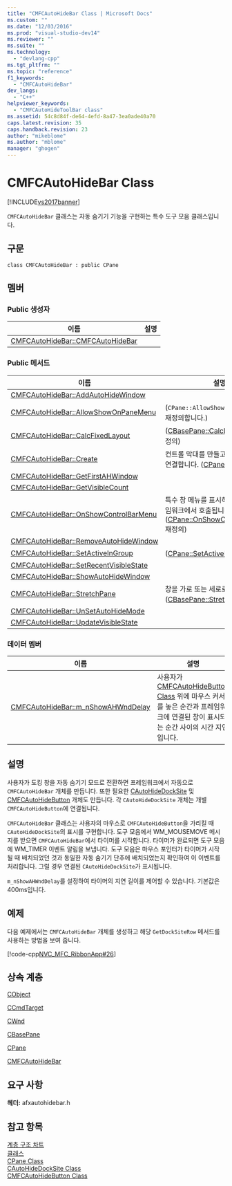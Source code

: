 ```yaml
---
title: "CMFCAutoHideBar Class | Microsoft Docs"
ms.custom: ""
ms.date: "12/03/2016"
ms.prod: "visual-studio-dev14"
ms.reviewer: ""
ms.suite: ""
ms.technology: 
  - "devlang-cpp"
ms.tgt_pltfrm: ""
ms.topic: "reference"
f1_keywords: 
  - "CMFCAutoHideBar"
dev_langs: 
  - "C++"
helpviewer_keywords: 
  - "CMFCAutoHideToolBar class"
ms.assetid: 54c8d84f-de64-4efd-8a47-3ea0ade40a70
caps.latest.revision: 35
caps.handback.revision: 23
author: "mikeblome"
ms.author: "mblome"
manager: "ghogen"
---
```

# CMFCAutoHideBar Class
[!INCLUDE[vs2017banner](../../assembler/inline/includes/vs2017banner.md)]

`CMFCAutoHideBar` 클래스는 자동 숨기기 기능을 구현하는 특수 도구 모음 클래스입니다.  
  
## 구문  
  
```  
class CMFCAutoHideBar : public CPane  
```  
  
## 멤버  
  
### Public 생성자  
  
|이름|설명|  
|--------|--------|  
|[CMFCAutoHideBar::CMFCAutoHideBar](../Topic/CMFCAutoHideBar::CMFCAutoHideBar.md)||  
  
### Public 메서드  
  
|이름|설명|  
|--------|--------|  
|[CMFCAutoHideBar::AddAutoHideWindow](../Topic/CMFCAutoHideBar::AddAutoHideWindow.md)||  
|[CMFCAutoHideBar::AllowShowOnPaneMenu](../Topic/CMFCAutoHideBar::AllowShowOnPaneMenu.md)|\(`CPane::AllowShowOnPaneMenu`를 재정의합니다.\)|  
|[CMFCAutoHideBar::CalcFixedLayout](../Topic/CMFCAutoHideBar::CalcFixedLayout.md)|\([CBasePane::CalcFixedLayout](../Topic/CBasePane::CalcFixedLayout.md) 재정의\)|  
|[CMFCAutoHideBar::Create](../Topic/CMFCAutoHideBar::Create.md)|컨트롤 막대를 만들고 [CPane](../../mfc/reference/cpane-class.md) 개체에 연결합니다.  \([CPane::Create](../Topic/CPane::Create.md) 재정의\)|  
|[CMFCAutoHideBar::GetFirstAHWindow](../Topic/CMFCAutoHideBar::GetFirstAHWindow.md)||  
|[CMFCAutoHideBar::GetVisibleCount](../Topic/CMFCAutoHideBar::GetVisibleCount.md)||  
|[CMFCAutoHideBar::OnShowControlBarMenu](../Topic/CMFCAutoHideBar::OnShowControlBarMenu.md)|특수 창 메뉴를 표시하려고 할 때 프레임워크에서 호출됩니다.  \([CPane::OnShowControlBarMenu](../Topic/CPane::OnShowControlBarMenu.md) 재정의\)|  
|[CMFCAutoHideBar::RemoveAutoHideWindow](../Topic/CMFCAutoHideBar::RemoveAutoHideWindow.md)||  
|[CMFCAutoHideBar::SetActiveInGroup](../Topic/CMFCAutoHideBar::SetActiveInGroup.md)|\([CPane::SetActiveInGroup](../Topic/CPane::SetActiveInGroup.md) 재정의\)|  
|[CMFCAutoHideBar::SetRecentVisibleState](../Topic/CMFCAutoHideBar::SetRecentVisibleState.md)||  
|[CMFCAutoHideBar::ShowAutoHideWindow](../Topic/CMFCAutoHideBar::ShowAutoHideWindow.md)||  
|[CMFCAutoHideBar::StretchPane](../Topic/CMFCAutoHideBar::StretchPane.md)|창을 가로 또는 세로로 확장합니다.  \([CBasePane::StretchPane](../Topic/CBasePane::StretchPane.md) 재정의\)|  
|[CMFCAutoHideBar::UnSetAutoHideMode](../Topic/CMFCAutoHideBar::UnSetAutoHideMode.md)||  
|[CMFCAutoHideBar::UpdateVisibleState](../Topic/CMFCAutoHideBar::UpdateVisibleState.md)||  
  
### 데이터 멤버  
  
|이름|설명|  
|--------|--------|  
|[CMFCAutoHideBar::m\_nShowAHWndDelay](../Topic/CMFCAutoHideBar::m_nShowAHWndDelay.md)|사용자가 [CMFCAutoHideButton Class](../../mfc/reference/cmfcautohidebutton-class.md) 위에 마우스 커서를 놓은 순간과 프레임워크에 연결된 창이 표시되는 순간 사이의 시간 지연입니다.|  
  
## 설명  
 사용자가 도킹 창을 자동 숨기기 모드로 전환하면 프레임워크에서 자동으로 `CMFCAutoHideBar` 개체를 만듭니다.  또한 필요한 [CAutoHideDockSite](../../mfc/reference/cautohidedocksite-class.md) 및 [CMFCAutoHideButton](../../mfc/reference/cmfcautohidebutton-class.md) 개체도 만듭니다.  각 `CAutoHideDockSite` 개체는 개별 `CMFCAutoHideButton`에 연결됩니다.  
  
 `CMFCAutoHideBar` 클래스는 사용자의 마우스로 `CMFCAutoHideButton`을 가리킬 때 `CAutoHideDockSite`의 표시를 구현합니다.  도구 모음에서 WM\_MOUSEMOVE 메시지를 받으면 `CMFCAutoHideBar`에서 타이머를 시작합니다.  타이머가 완료되면 도구 모음에 WM\_TIMER 이벤트 알림을 보냅니다.  도구 모음은 마우스 포인터가 타이머가 시작될 때 배치되었던 것과 동일한 자동 숨기기 단추에 배치되었는지 확인하여 이 이벤트를 처리합니다.  그럴 경우 연결된 `CAutoHideDockSite`가 표시됩니다.  
  
 `m_nShowAHWndDelay`를 설정하여 타이머의 지연 길이를 제어할 수 있습니다.  기본값은 400ms입니다.  
  
## 예제  
 다음 예제에서는 `CMFCAutoHideBar` 개체를 생성하고 해당 `GetDockSiteRow` 메서드를 사용하는 방법을 보여 줍니다.  
  
 [!code-cpp[NVC_MFC_RibbonApp#26](../../mfc/reference/codesnippet/CPP/cmfcautohidebar-class_1.cpp)]  
  
## 상속 계층  
 [CObject](../../mfc/reference/cobject-class.md)  
  
 [CCmdTarget](../../mfc/reference/ccmdtarget-class.md)  
  
 [CWnd](../../mfc/reference/cwnd-class.md)  
  
 [CBasePane](../../mfc/reference/cbasepane-class.md)  
  
 [CPane](../../mfc/reference/cpane-class.md)  
  
 [CMFCAutoHideBar](../../mfc/reference/cmfcautohidebar-class.md)  
  
## 요구 사항  
 **헤더:** afxautohidebar.h  
  
## 참고 항목  
 [계층 구조 차트](../../mfc/hierarchy-chart.md)   
 [클래스](../../mfc/reference/mfc-classes.md)   
 [CPane Class](../../mfc/reference/cpane-class.md)   
 [CAutoHideDockSite Class](../../mfc/reference/cautohidedocksite-class.md)   
 [CMFCAutoHideButton Class](../../mfc/reference/cmfcautohidebutton-class.md)